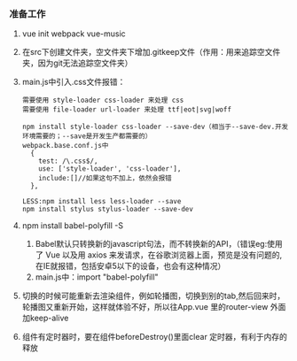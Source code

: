 ### 准备工作

1. vue init webpack vue-music

2. 在src下创建文件夹，空文件夹下增加.gitkeep文件（作用：用来追踪空文件夹，因为git无法追踪空文件夹）

3. main.js中引入.css文件报错：

   ```
   需要使用 style-loader css-loader 来处理 css
   需要使用 file-loader url-loader 来处理 ttf|eot|svg|woff

   npm install style-loader css-loader --save-dev（相当于--save-dev.开发环境需要的；--save是开发生产都需要的）
   webpack.base.conf.js中
     {
       test: /\.css$/,
       use: ['style-loader', 'css-loader'],
       include:[]//如果这句不加上，依然会报错
     },
    
   LESS:npm install less less-loader --save
   npm install stylus stylus-loader --save-dev
   ```

4. npm install babel-polyfill -S   

   1. Babel默认只转换新的javascript句法，而不转换新的API，（错误eg:使用了 Vue 以及用 axios 来发请求，在谷歌浏览器上面，预览是没有问题的,在IE就报错，包括安卓5以下的设备，也会有这种情况）
   2. main.js中：import  "babel-polyfill"

5. 切换的时候可能重新去渲染组件，例如轮播图，切换到别的tab,然后回来时，轮播图又重新开始，这样就体验不好，所以往App.vue 里的router-view  外面加keep-alive

6. 组件有定时器时，要在组件beforeDestroy()里面clear  定时器，有利于内存的释放

   ​

   ​				

   ​

